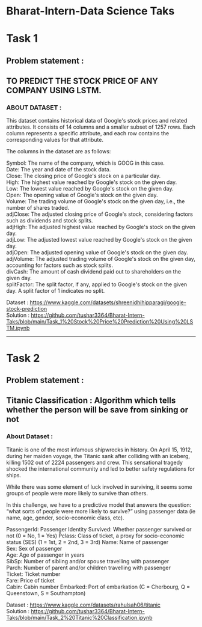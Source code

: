 # Bharat-Intern-Data Science Taks

# Task 1
## Problem statement :

## TO PREDICT THE STOCK PRICE OF ANY COMPANY USING LSTM.
### ABOUT DATASET :
This dataset contains historical data of Google's stock prices and related attributes. It consists of 14 columns and a smaller subset of 1257 rows. Each column represents a specific attribute, and each row contains the corresponding values for that attribute.

The columns in the dataset are as follows:

Symbol: The name of the company, which is GOOG in this case.             
Date: The year and date of the stock data.                                  
Close: The closing price of Google's stock on a particular day.                               
High: The highest value reached by Google's stock on the given day.                        
Low: The lowest value reached by Google's stock on the given day.                                
Open: The opening value of Google's stock on the given day.                                                 
Volume: The trading volume of Google's stock on the given day, i.e., the number of shares traded.                                              
adjClose: The adjusted closing price of Google's stock, considering factors such as dividends and stock splits.                              
adjHigh: The adjusted highest value reached by Google's stock on the given day.                                          
adjLow: The adjusted lowest value reached by Google's stock on the given day.                                          
adjOpen: The adjusted opening value of Google's stock on the given day.                                    
adjVolume: The adjusted trading volume of Google's stock on the given day, accounting for factors such as stock splits.                         
divCash: The amount of cash dividend paid out to shareholders on the given day.                                   
splitFactor: The split factor, if any, applied to Google's stock on the given day. A split factor of 1 indicates no split.                           


Dataset : https://www.kaggle.com/datasets/shreenidhihipparagi/google-stock-prediction                                                     
Solution : https://github.com/tushar3364/Bharat-Intern-Taks/blob/main/Task_1%20Stock%20Price%20Prediction%20Using%20LSTM.ipynb

------------------------------------------------------------------------------------------------

# Task 2
## Problem statement :

## Titanic Classification : Algorithm which tells whether the person will be save from sinking or not
### About Dataset :
Titanic is one of the most infamous shipwrecks in history. On April 15, 1912, during her maiden voyage, the Titanic sank after colliding with an iceberg, killing 1502 out of 2224 passengers and crew. This sensational tragedy shocked the international community and led to better safety regulations for ships.

While there was some element of luck involved in surviving, it seems some groups of people were more likely to survive than others.

In this challenge, we have to a predictive model that answers the question: “what sorts of people were more likely to survive?” using passenger data (ie name, age, gender, socio-economic class, etc).

PassengerId: Passenger Identity	
Survived: Whether passenger survived or not	(0 = No, 1 = Yes)
Pclass:	Class of ticket, a proxy for socio-economic status (SES)	(1 = 1st, 2 = 2nd, 3 = 3rd)
Name:	Name of passenger	
Sex:	Sex of passenger	
Age:	Age of passenger in years	
SibSp: Number of sibling and/or spouse travelling with passenger	
Parch:	Number of parent and/or children travelling with passenger	
Ticket: Ticket number	
Fare: Price of ticket	
Cabin: Cabin number	
Embarked: Port of embarkation	(C = Cherbourg, Q = Queenstown, S = Southampton)

Dataset : https://www.kaggle.com/datasets/rahulsah06/titanic                                                                                   
Solution : https://github.com/tushar3364/Bharat-Intern-Taks/blob/main/Task_2%20Titanic%20Classification.ipynb
